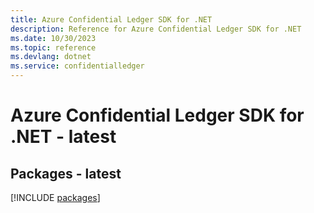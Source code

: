 ```yaml
---
title: Azure Confidential Ledger SDK for .NET
description: Reference for Azure Confidential Ledger SDK for .NET
ms.date: 10/30/2023
ms.topic: reference
ms.devlang: dotnet
ms.service: confidentialledger
---
```

# Azure Confidential Ledger SDK for .NET - latest
## Packages - latest
[!INCLUDE [packages](confidential-ledger-index.md)]